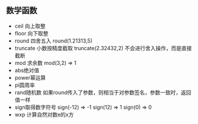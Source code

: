 <!--
 * @Author: WeiHong Ran
 * @Date: 2019-09-08 08:13:23
 * @LastEditors: WeiHong Ran
 * @LastEditTime: 2019-09-08 09:19:23
 * @Description: Nothing
 -->

## 数学函数

- ceil 向上取整
- floor 向下取整
- round 四舍五入  round(1.21313,5)
- truncate 小数按精度截取 truncate(2.32432,2) 不会进行舍入操作，而是直接截断
- mod 求余数 mod(3,2) => 1
- abs绝对值
- power幂运算
- pi圆周率
- rand随机数 如果round传入了参数，则相当于对参数签名，参数一致时，返回值一样 
- sign取得数字符号 sign(-12) => -1  sign(12) => 1  sign(0) => 0 
- wxp 计算自然对数e的x方
